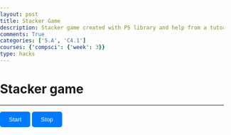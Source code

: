 ```yaml
---
layout: post
title: Stacker Game
description: Stacker game created with P5 library and help from a tutorial(linked in lab notebook)
comments: True
categories: ['5.A', 'C4.1']
courses: {'compsci': {'week': 3}}
type: hacks
---
```


# Stacker game

---

<head>
<meta charset="UTF-8" />
  <script src="https://cdnjs.cloudflare.com/ajax/libs/p5.js/1.6.0/p5.js"></script>
  <script src="https://cdnjs.cloudflare.com/ajax/libs/p5.js/1.6.0/addons/p5.sound.min.js"></script>
  <style>
    html,
    body {
      margin: 0;
      padding: 0;
      margin-top: 30px;
    }
    canvas {
      display: block;
    }
    button {
      padding: 10px 20px;
      margin-bottom: 30px;
      display: inline-flex;
      justify-content: space-between;
      gap: 20px;
      background-color: #007bff;
      color: #fff;
      border: none;
      border-radius: 5px;
      cursor: pointer;
      transition: background-color 0.3s;
    }
    button:hover {
      background-color: #0056b3;
    }
  </style>
  

</head>

<body>
  <main>
    <button id="startButton">Start</button>
    <button id="stopButton">Stop</button>
  </main>
  <script>
    const blockWidth = 300;
    const blockHeight = 30;
    let currentBlock;
    let blockDir;
    let blockSpeed;
    let placedBlocks = [];
    const statePlaying = "playing";
    const stateLose = "lose";
    const stateWin = "win";
    let menuState = statePlaying;
    document.getElementById("startButton").addEventListener("click", function () {
      if (menuState !== statePlaying) {
        newGame();
        menuState = statePlaying;
      }
    });
    document.getElementById("stopButton").addEventListener("click", function () {
      if (menuState === statePlaying) {
        menuState = stateLose;
      }
    });
    function setup() {
      createCanvas(600, 600);
      textAlign(CENTER, CENTER);
      newGame();
    }
    function draw() {
      background(220);
      if (menuState === statePlaying) {
        textSize(blockHeight);
        updateBlock();
        drawBlocks();
      } else if (menuState === stateLose) {
        textSize(blockHeight * 2);
        fill(255, 0, 0);
        text("Press Space or Start", width / 2, height / 2);
        textSize(blockHeight);
      } else if (menuState === stateWin) {
        textSize(blockHeight * 2);
        fill(0, 255, 0);
        text("You Win!", width / 2, height / 2);
        textSize(blockHeight);
        text("Press Space or Start", width / 2, height * 3 / 4);
      }
    }
    function keyReleased() {
      if (key === " ") {
        if (menuState === statePlaying) {
          placeBlock();
        } else {
          newGame();
          menuState = statePlaying;
        }
      }
    }
    function newGame() {
      currentBlock = createVector(0, height - blockHeight, blockWidth);
      blockDir = 1;
      blockSpeed = 2;
      placedBlocks = [];
    }
    function updateBlock() {
      currentBlock.x += blockDir * blockSpeed;
      if (currentBlock.x < 0) {
        blockDir = 1;
      }
      if (currentBlock.x + currentBlock.z > width) {
        blockDir = -1;
      }
    }
    function drawBlocks() {
      fill(255, 0, 0);
      rect(currentBlock.x, currentBlock.y, currentBlock.z, blockHeight);
      fill(50);
      for (let block of placedBlocks) {
        rect(block.x, block.y, block.z, blockHeight);
      }
      text(placedBlocks.length, blockHeight, blockHeight);
    }
    function placeBlock() {
      const prevBlock = placedBlocks[placedBlocks.length - 1];
      let newWidth = blockWidth;
      if (prevBlock) {
        const leftEdge = max(prevBlock.x, currentBlock.x);
        const rightEdge = min(prevBlock.x + prevBlock.z, currentBlock.x + currentBlock.z);
        newWidth = rightEdge - leftEdge;
        currentBlock.x = leftEdge;
        currentBlock.z = newWidth;
      }
      if (newWidth < 0) {
        menuState = stateLose;
        return;
      }
      placedBlocks.push(currentBlock);
      blockSpeed *= 1.1;
      newBlock(newWidth);
    }
    function newBlock(newWidth) {
      const blockStackHeight = (placedBlocks.length + 1) * blockHeight;
      if (blockStackHeight > height) {
        menuState = stateWin;
        return;
      }
      currentBlock = createVector(0, height - blockStackHeight, newWidth);
    }






  </script>
</body>

